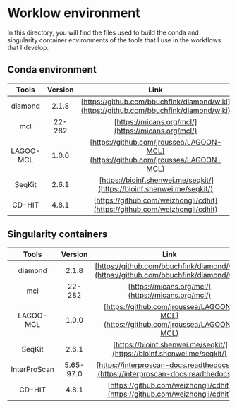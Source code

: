# Worklow environment

In this directory, you will find the files used to build the conda and singularity container environments of the tools that I use in the workflows that I develop.

## Conda environment

| Tools         | Version       | Link                                                                                  |
| :-----------: | :-----------: | :-----------------------------------------------------------------------------------: |
| diamond       | 2.1.8         | [https://github.com/bbuchfink/diamond/wiki](https://github.com/bbuchfink/diamond/wiki)|
| mcl           | 22-282        | [https://micans.org/mcl/](https://micans.org/mcl/)                                    |
| LAGOO-MCL     | 1.0.0         | [https://github.com/jroussea/LAGOON-MCL](https://github.com/jroussea/LAGOON-MCL)      |
| SeqKit        | 2.6.1         | [https://bioinf.shenwei.me/seqkit/](https://bioinf.shenwei.me/seqkit/)                |
| CD-HIT        | 4.8.1         | [https://github.com/weizhongli/cdhit](https://github.com/weizhongli/cdhit)            |

## Singularity containers

| Tools         | Version       | Link                                                                                  |
| :-----------: | :-----------: | :-----------------------------------------------------------------------------------: |
| diamond       | 2.1.8         | [https://github.com/bbuchfink/diamond/wiki](https://github.com/bbuchfink/diamond/wiki)|
| mcl           | 22-282        | [https://micans.org/mcl/](https://micans.org/mcl/)                                    |
| LAGOO-MCL     | 1.0.0         | [https://github.com/jroussea/LAGOON-MCL](https://github.com/jroussea/LAGOON-MCL)      |
| SeqKit        | 2.6.1         | [https://bioinf.shenwei.me/seqkit/](https://bioinf.shenwei.me/seqkit/)                |
| InterProScan  | 5.65-97.0     | [https://interproscan-docs.readthedocs.io/](https://interproscan-docs.readthedocs.io) |
| CD-HIT        | 4.8.1         | [https://github.com/weizhongli/cdhit](https://github.com/weizhongli/cdhit)            |
